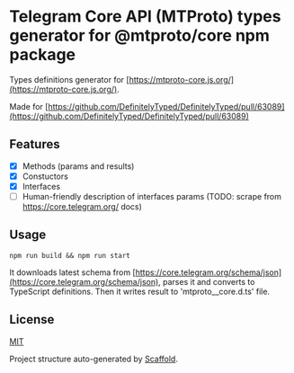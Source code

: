 # Telegram Core API (MTProto) types generator for @mtproto/core npm package

Types definitions generator for [https://mtproto-core.js.org/](https://mtproto-core.js.org/).

Made for [https://github.com/DefinitelyTyped/DefinitelyTyped/pull/63089](https://github.com/DefinitelyTyped/DefinitelyTyped/pull/63089)

## Features

- [x] Methods (params and results)
- [x] Constuctors
- [x] Interfaces
- [ ] Human-friendly description of interfaces params (TODO: scrape from <https://core.telegram.org/> docs)

## Usage

```
npm run build && npm run start
```

It downloads latest schema from [https://core.telegram.org/schema/json](https://core.telegram.org/schema/json), parses it and converts to TypeScript definitions. Then it writes result to 'mtproto__core.d.ts' file.

## License

[MIT](./LICENSE.md)

Project structure auto-generated by [Scaffold](https://github.com/VityaSchel/scaffold).